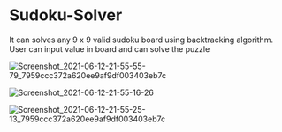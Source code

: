 # Sudoku-Solver
It can solves any 9 x 9 valid sudoku board using backtracking algorithm. User can input value in board and can solve the puzzle


![Screenshot_2021-06-12-21-55-55-79_7959ccc372a620ee9af9df003403eb7c](https://user-images.githubusercontent.com/70535588/121784036-34d56080-cbcf-11eb-9647-440385d53ce3.jpg)


![Screenshot_2021-06-12-21-55-16-26](https://user-images.githubusercontent.com/70535588/121784054-51719880-cbcf-11eb-9b3a-20cc218c098e.jpg)




![Screenshot_2021-06-12-21-55-25-13_7959ccc372a620ee9af9df003403eb7c](https://user-images.githubusercontent.com/70535588/121784059-5afb0080-cbcf-11eb-80b0-0e4912a85e87.jpg)

